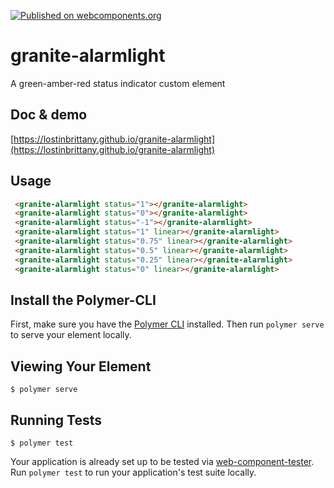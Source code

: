 [![Published on webcomponents.org](https://img.shields.io/badge/webcomponents.org-published-blue.svg)](https://www.webcomponents.org/element/LostInBrittany/granite-alarmlight)

# granite-alarmlight

A green-amber-red status indicator custom element

## Doc & demo

[https://lostinbrittany.github.io/granite-alarmlight](https://lostinbrittany.github.io/granite-alarmlight)

## Usage

<!---
```
<custom-element-demo>
  <template>
    <script src="../webcomponentsjs/webcomponents-lite.js"></script>
    <link rel="import" href="granite-alarmlight.html">
    <next-code-block></next-code-block>
  </template>
</custom-element-demo>
```
-->
```html
 <granite-alarmlight status="1"></granite-alarmlight>
 <granite-alarmlight status="0"></granite-alarmlight>
 <granite-alarmlight status="-1"></granite-alarmlight>
 <granite-alarmlight status="1" linear></granite-alarmlight>
 <granite-alarmlight status="0.75" linear></granite-alarmlight>
 <granite-alarmlight status="0.5" linear></granite-alarmlight>
 <granite-alarmlight status="0.25" linear></granite-alarmlight>
 <granite-alarmlight status="0" linear></granite-alarmlight>
```

## Install the Polymer-CLI

First, make sure you have the [Polymer CLI](https://www.npmjs.com/package/polymer-cli) installed. Then run `polymer serve` to serve your element locally.

## Viewing Your Element

```
$ polymer serve
```

## Running Tests

```
$ polymer test
```

Your application is already set up to be tested via [web-component-tester](https://github.com/Polymer/web-component-tester). Run `polymer test` to run your application's test suite locally.
